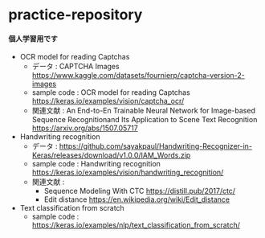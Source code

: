 # practice-repository

#### 個人学習用です
- OCR model for reading Captchas
  - データ : CAPTCHA Images https://www.kaggle.com/datasets/fournierp/captcha-version-2-images
  - sample code : OCR model for reading Captchas https://keras.io/examples/vision/captcha_ocr/
  - 関連文献 : An End-to-En Trainable Neural Network for Image-based Sequence Recognitionand Its Application to Scene Text Recognition https://arxiv.org/abs/1507.05717
- Handwriting recognition
  - データ : https://github.com/sayakpaul/Handwriting-Recognizer-in-Keras/releases/download/v1.0.0/IAM_Words.zip
  - sample code : Handwriting recognition https://keras.io/examples/vision/handwriting_recognition/
  - 関連文献 :
    - Sequence Modeling With CTC https://distill.pub/2017/ctc/
    - Edit distance https://en.wikipedia.org/wiki/Edit_distance
- Text classification from scratch
  - sample code : https://keras.io/examples/nlp/text_classification_from_scratch/
